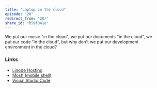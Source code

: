 ```yaml
---
title: "Laptop in the cloud"
episode: "20"
redirect_from: "20/"
share_id: "b59f341e"
---
```


We put our music "in the cloud", we put our documents "in the cloud", we put
our code "in the cloud", but why don't we put our development environment in
the cloud?

### Links

- [Linode Hosting](https://www.linode.com)
- [Mosh (mobile shell)](https://mosh.org)
- [Visual Studio Code](https://code.visualstudio.com)
